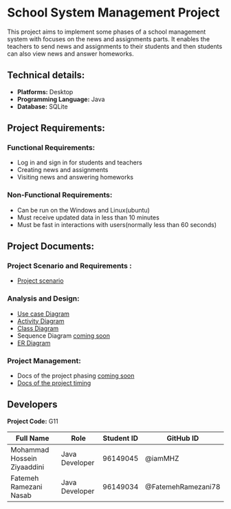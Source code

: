 # School System Management Project

This project aims to implement some phases of a school management system with focuses on the news and assignments parts.
It enables the teachers to send news and assignments to their students and then students can also view news and answer
homeworks.

## Technical details:

+ **Platforms:** Desktop
+ **Programming Language:** Java
+ **Database:** SQLite

## Project Requirements:

### Functional Requirements:

+ Log in and sign in for students and teachers
+ Creating news and assignments
+ Visiting news and answering homeworks

### Non-Functional Requirements:

+ Can be run on the Windows and Linux(ubuntu)
+ Must receive updated data in less than 10 minutes
+ Must be fast in interactions with users(normally less than 60 seconds)

## Project Documents:

### Project Scenario and Requirements :

+ [Project scenario](/documentation/scenarios/SCENARIO.md)

### Analysis and Design:

+ [Use case Diagram](documentation/use%20case%20diagram/)
+ [Activity Diagram](documentation/activity%20diagram/)
+ [Class Diagram](documentation/class%20diagram/)
+ Sequence Diagram [coming soon](#)
+ [ER Diagram](documentation/ER%20diagram/)

### Project Management:

+ Docs of the project phasing [coming soon](#)
+ [Docs of the project timing](documentation/project%20timing/)

## Developers

**Project Code:** G11

| Full Name| Role | Student ID | GitHub ID |
| ------------- | ------------- | ------------- | ------------- |
| Mohammad Hossein Ziyaaddini | Java Developer  | 96149045  | @iamMHZ |
| Fatemeh Ramezani Nasab | Java Developer  | 96149034  | @FatemehRamezani78 |
